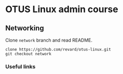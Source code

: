 
# OTUS Linux admin course

## Networking

Clone `network` branch and read README.

```
clone https://github.com/revard/otus-linux.git
git checkout network
```

### Useful links
